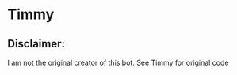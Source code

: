 # Timmy

## Disclaimer:
I  am not the original creator of this bot. See [Timmy](https://github.com/nawth/Timmy) 
for original code
